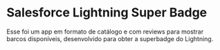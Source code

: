 # Salesforce Lightning Super Badge
Esse foi um app em formato de catálogo e com reviews para mostrar barcos disponíveis, desenvolvido para obter a superbadge do Lightning.



